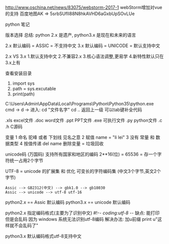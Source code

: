 http://www.oschina.net/news/83075/webstorm-2017-1  webStorm增加对vue的支持
百度地图AK => 5srbSUfIl88N8hkAVHD6aGxbUpSOvLUe
<script type="text/javascript" src="http://api.map.baidu.com/api?v=2.0&ak=您的密钥"></script>

python 笔记

版本选择
总结: python 2.x 是遗产, python3.x 是现在和未来的语言

2.x 默认编码 = ASSIC = 不支持中文
3.x 默认编码 = UNICODE = 默认支持中文

2.x VS 3.x
  1.默认支持中文
  2.不兼容2.x
  3.核心语法调整,更易学
  4.新特性默认只在3.x上有

 查看安装目录
1. import sys
2. path = sys.excutable
3. print(path)

C:\Users\Admin\AppData\Local\Programs\Python\Python35\python.exe
cmd -> d ->
 进入: cd "文件名字" cd .. 返回上一级 可以tab键补全代码

 .xls  excel文件
 .doc word文件
 .ppt PPT文件
 .exe 可执行文件
 .py  python文件
 .c .h C源码


变量
    1 命名 驼峰 或者 下划线 见名之意
    2 赋值  name = "li lei"
    3 没有 常量 和 数据类型
    4 按值传递
    del name 删除变量 = 垃圾回收

unicode码
    (万国码) 支持所有国家和地区的编码
    2**16(位) = 65536 = 存一个字符统一占用2个字节

UTF-8 = unicode 的扩展集 和 优化
    可变长的字符编码集 (中文3个字节,英文2个字节)

    Assic --> GB2312(中文) --> gbk1.0 --> gb18030
    Assic --> unicode --> utf-8 utf-16

python2.x == Assic   默认编码
python3.x == unicode 默认编码

 python2.x 指定编码格式(主要为了识别中文) #!-*- coding:utf-8 -*-
    缺点: 能打印但是会乱码   因为 windows 系统无法识别utf-8编码
    解决办法: 加u前缀 print u"这样就不会乱码了"

 python3.x 默认编码格式utf-8支持中文





































